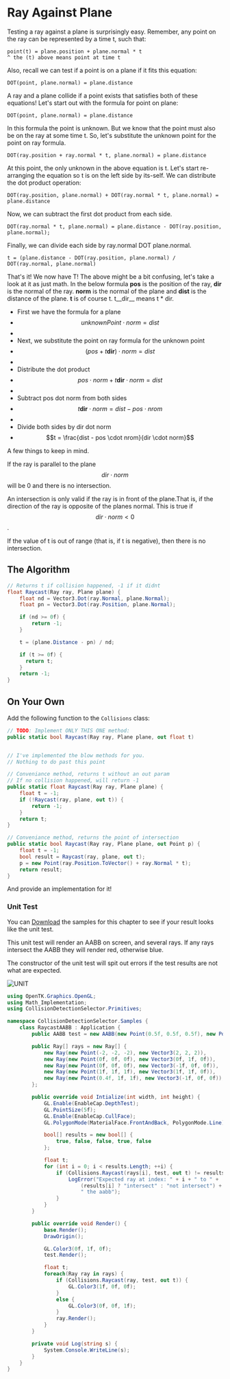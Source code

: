 # Ray Against Plane

Testing a ray against a plane is surprisingly easy. Remember, any point on the ray can be represented by a time t, such that:

```
point(t) = plane.position + plane.normal * t
^ the (t) above means point at time t
```

Also, recall we can test if a point is on a plane if it fits this equation:

```
DOT(point, plane.normal) = plane.distance
```

A ray and a plane collide if a point exists that satisfies both of these equations! Let's start out with the formula for point on plane:

```
DOT(point, plane.normal) = plane.distance
```

In this formula the point is unknown. But we know that the point must also be on the ray at some time t. So, let's substitute the unknown point for the point on ray formula.

```
DOT(ray.position + ray.normal * t, plane.normal) = plane.distance
```

At this point, the only unknown in the above equation is t. Let's start re-arranging the equation so t is on the left side by its-self. We can distribute the dot product operation:

```
DOT(ray.position, plane.normal) + DOT(ray.normal * t, plane.normal) = plane.distance
```

Now, we can subtract the first dot product from each side.

```
DOT(ray.normal * t, plane.normal) = plane.distance - DOT(ray.position, plane.normal);
```

Finally, we can divide each side by ray.normal DOT plane.normal.

```
t = (plane.distance - DOT(ray.position, plane.normal) / DOT(ray.normal, plane.normal)
```

That's it! We now have T! The above might be a bit confusing, let's take a look at it as just math. In the below formula __pos__ is the position of the ray, __dir__ is the normal of the ray. __norm__ is the normal of the plane and __dist__ is the distance of the plane. __t__ is of course t. t__dir__ means t * dir.

* First we have the formula for a plane
* $$unknownPoint \cdot norm = dist$$
*   
* Next, we substitute the point on ray formula for the unknown point
* $$(pos + t\mathbf d\mathbf i \mathbf r) \cdot norm = dist$$
*   
* Distribute the dot product
* $$pos \cdot norm + t\mathbf d\mathbf i\mathbf r \cdot norm = dist$$
*  
* Subtract pos dot norm from both sides
* $$t\mathbf d\mathbf i\mathbf r \cdot norm = dist - pos \cdot nrom$$
* 
* Divide both sides by dir dot norm
* $$t = \frac{dist - pos \cdot nrom}{dir \cdot norm}$$

A few things to keep in mind.

If the ray is parallel to the plane $$dir \cdot norm$$ will be 0 and there is no intersection.

An intersection is only valid if the ray is in front of the plane.That is, if the direction of the ray is opposite of the planes normal. This is true if $$dir \cdot norm < 0$$.

If the value of t is out of range (that is, if t is negative), then there is no intersection.

## The Algorithm

```cs
// Returns t if collision happened, -1 if it didnt
float Raycast(Ray ray, Plane plane) {
    float nd = Vector3.Dot(ray.Normal, plane.Normal);
    float pn = Vector3.Dot(ray.Position, plane.Normal);

    if (nd >= 0f) {
        return -1;
    }

    t = (plane.Distance - pn) / nd;

    if (t >= 0f) {
      return t;
    }
    return -1;
}
```

## On Your Own

Add the following function to the ```Collisions``` class:

```cs
// TODO: Implement ONLY THIS ONE method:
public static bool Raycast(Ray ray, Plane plane, out float t) 


// I've implemented the blow methods for you.
// Nothing to do past this point

// Conveniance method, returns t without an out param
// If no collision happened, will return -1
public static float Raycast(Ray ray, Plane plane) {
    float t = -1;
    if (!Raycast(ray, plane, out t)) {
        return -1;
    }
    return t;
}

// Conveniance method, returns the point of intersection
public static bool Raycast(Ray ray, Plane plane, out Point p) {
    float t = -1;
    bool result = Raycast(ray, plane, out t);
    p = new Point(ray.Position.ToVector() + ray.Normal * t);
    return result;
}
```

And provide an implementation for it!

### Unit Test

You can [Download](../Samples/Raycast.rar) the samples for this chapter to see if your result looks like the unit test.

This unit test will render an AABB on screen, and several rays. If any rays intersect the AABB they will render red, otherwise blue.

The constructor of the unit test will spit out errors if the test results are not what are expected.

![UNIT](raycast_aabb_sample.png)

```cs
using OpenTK.Graphics.OpenGL;
using Math_Implementation;
using CollisionDetectionSelector.Primitives;

namespace CollisionDetectionSelector.Samples {
    class RaycastAABB : Application {
        public AABB test = new AABB(new Point(0.5f, 0.5f, 0.5f), new Point(2f, 2f, 2f));

        public Ray[] rays = new Ray[] {
            new Ray(new Point(-2, -2, -2), new Vector3(2, 2, 2)),
            new Ray(new Point(0f, 0f, 0f), new Vector3(0f, 1f, 0f)),
            new Ray(new Point(0f, 0f, 0f), new Vector3(-1f, 0f, 0f)),
            new Ray(new Point(1f, 1f, 1f), new Vector3(1f, 1f, 0f)),
            new Ray(new Point(0.4f, 1f, 1f), new Vector3(-1f, 0f, 0f)),
        };

        public override void Intialize(int width, int height) {
            GL.Enable(EnableCap.DepthTest);
            GL.PointSize(5f);
            GL.Enable(EnableCap.CullFace);
            GL.PolygonMode(MaterialFace.FrontAndBack, PolygonMode.Line);

            bool[] results = new bool[] {
                true, false, false, true, false
            };

            float t;
            for (int i = 0; i < results.Length; ++i) {
                if (Collisions.Raycast(rays[i], test, out t) != results[i]) {
                    LogError("Expected ray at index: " + i + " to " +
                        (results[i] ? "intersect" : "not intersect") +
                        " the aabb");
                }
            }
        }

        public override void Render() {
            base.Render();
            DrawOrigin();

            GL.Color3(0f, 1f, 0f);
            test.Render();

            float t;
            foreach(Ray ray in rays) {
                if (Collisions.Raycast(ray, test, out t)) {
                    GL.Color3(1f, 0f, 0f);
                }
                else {
                    GL.Color3(0f, 0f, 1f);
                }
                ray.Render();
            }
        }

        private void Log(string s) {
            System.Console.WriteLine(s);
        }
    }
}
```
